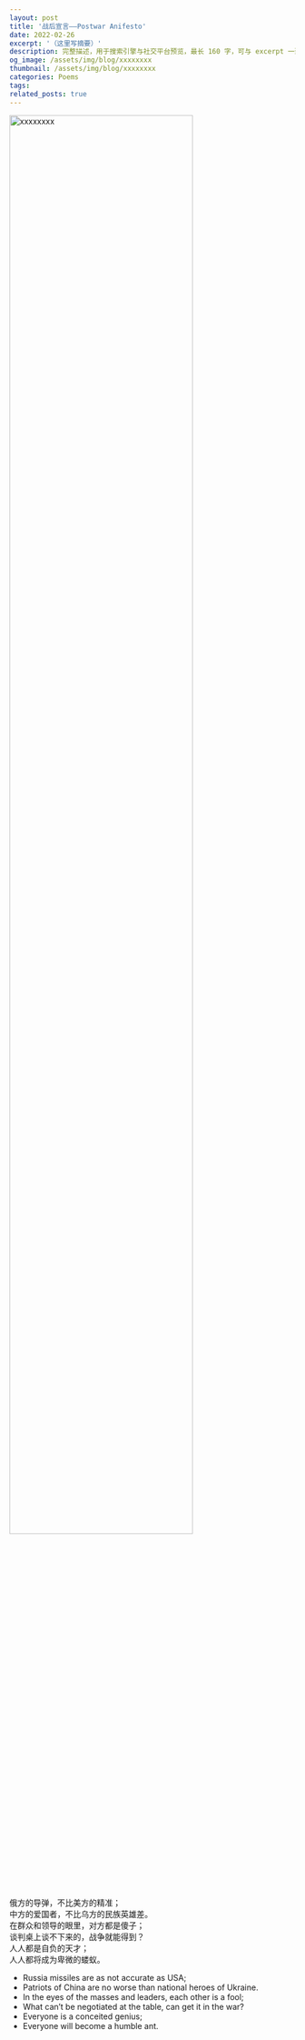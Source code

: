 ```yaml
---
layout: post
title: '战后宣言——Postwar Anifesto'
date: 2022-02-26
excerpt: '（这里写摘要）'
description: 完整描述，用于搜索引擎与社交平台预览，最长 160 字，可与 excerpt 一致
og_image: /assets/img/blog/xxxxxxxx
thumbnail: /assets/img/blog/xxxxxxxx
categories: Poems
tags: 
related_posts: true
---
```


<img src="/assets/img/blog/xxxxxxxx" style="width:80%;" alt="xxxxxxxx">

俄方的导弹，不比美方的精准；  
中方的爱国者，不比乌方的民族英雄差。  
在群众和领导的眼里，对方都是傻子；  
谈判桌上谈不下来的，战争就能得到？  
人人都是自负的天才；  
人人都将成为卑微的蝼蚁。

- Russia missiles are as not accurate as USA;
- Patriots of China are no worse than national heroes of Ukraine.
- In the eyes of the masses and leaders, each other is a fool;
- What can’t be negotiated at the table, can get it in the war?
- Everyone is a conceited genius;
- Everyone will become a humble ant.